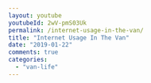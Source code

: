 ```yaml
---
layout: youtube
youtubeId: 2wV-pmS03Uk
permalink: /internet-usage-in-the-van/
title: "Internet Usage In The Van"
date: "2019-01-22"
comments: true
categories: 
  - "van-life"
---
```


